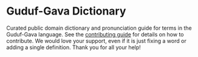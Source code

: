 
# Guduf-Gava Dictionary

Curated public domain dictionary and pronunciation guide for terms in the Guduf-Gava language. See the [contributing guide](https://github.com/drumworkteam/term/blob/make/.github/contributing.md) for details on how to contribute. We would love your support, even if it is just fixing a word or adding a single definition. Thank you for all your help!